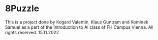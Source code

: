 # 8Puzzle 

This is a project done by Kogard Valentin, Klaus Guntram and Kominek Samuel as a part of the Introduction to AI class of FH Campus Vienna. All rights reserved. 15.11.2022